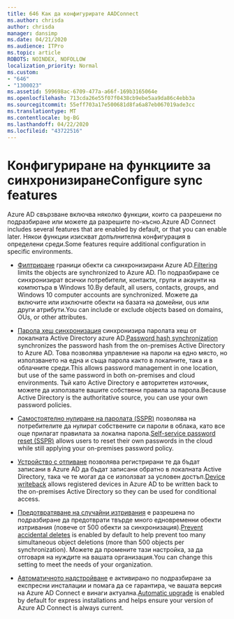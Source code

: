 ```yaml
---
title: 646 Как да конфигурирате AADConnect
ms.author: chrisda
author: chrisda
manager: dansimp
ms.date: 04/21/2020
ms.audience: ITPro
ms.topic: article
ROBOTS: NOINDEX, NOFOLLOW
localization_priority: Normal
ms.custom:
- "646"
- "1300023"
ms.assetid: 599698ac-6709-477a-a66f-169b3165064e
ms.openlocfilehash: 713cda26e55f07f0438cb9ebe5aa9da86c4ebb3a
ms.sourcegitcommit: 55eff703a17e500681d8fa6a87eb067019ade3cc
ms.translationtype: MT
ms.contentlocale: bg-BG
ms.lasthandoff: 04/22/2020
ms.locfileid: "43722516"
---
```

# <a name="configure-sync-features"></a><span data-ttu-id="7041d-102">Конфигуриране на функциите за синхронизиране</span><span class="sxs-lookup"><span data-stu-id="7041d-102">Configure sync features</span></span>

<span data-ttu-id="7041d-103">Azure AD свързване включва няколко функции, които са разрешени по подразбиране или можете да разрешите по-късно.</span><span class="sxs-lookup"><span data-stu-id="7041d-103">Azure AD Connect includes several features that are enabled by default, or that you can enable later.</span></span> <span data-ttu-id="7041d-104">Някои функции изискват допълнителна конфигурация в определени среди.</span><span class="sxs-lookup"><span data-stu-id="7041d-104">Some features require additional configuration in specific environments.</span></span>

- <span data-ttu-id="7041d-105">[Филтриране](https://docs.microsoft.com/azure/active-directory/connect/active-directory-aadconnectsync-configure-filtering) граници обекти са синхронизирани Azure AD.</span><span class="sxs-lookup"><span data-stu-id="7041d-105">[Filtering](https://docs.microsoft.com/azure/active-directory/connect/active-directory-aadconnectsync-configure-filtering) limits the objects are synchronized to Azure AD.</span></span> <span data-ttu-id="7041d-106">По подразбиране се синхронизират всички потребители, контакти, групи и акаунти на компютъра в Windows 10.</span><span class="sxs-lookup"><span data-stu-id="7041d-106">By default, all users, contacts, groups, and Windows 10 computer accounts are synchronized.</span></span> <span data-ttu-id="7041d-107">Можете да включите или изключите обекти на базата на домейни, ous или други атрибути.</span><span class="sxs-lookup"><span data-stu-id="7041d-107">You can include or exclude objects based on domains, OUs, or other attributes.</span></span>

- <span data-ttu-id="7041d-108">[Парола хеш синхронизация](https://docs.microsoft.com/azure/active-directory/connect/active-directory-aadconnectsync-implement-password-hash-synchronization) синхронизира паролата хеш от локалната Active Directory azure AD.</span><span class="sxs-lookup"><span data-stu-id="7041d-108">[Password hash synchronization](https://docs.microsoft.com/azure/active-directory/connect/active-directory-aadconnectsync-implement-password-hash-synchronization) synchronizes the password hash from the on-premises Active Directory to Azure AD.</span></span> <span data-ttu-id="7041d-109">Това позволява управление на пароли на едно място, но използването на една и съща парола както в локалните, така и в облачните среди.</span><span class="sxs-lookup"><span data-stu-id="7041d-109">This allows password management in one location, but use of the same password in both on-premises and cloud environments.</span></span> <span data-ttu-id="7041d-110">Тъй като Active Directory е авторитетен източник, можете да използвате вашите собствени правила за парола.</span><span class="sxs-lookup"><span data-stu-id="7041d-110">Because Active Directory is the authoritative source, you can use your own password policies.</span></span>

- <span data-ttu-id="7041d-111">[Самостоятелно нулиране на паролата (SSPR)](https://docs.microsoft.com/azure/active-directory/authentication/quickstart-sspr) позволява на потребителите да нулират собствените си пароли в облака, като все още прилагат правилата за локална парола.</span><span class="sxs-lookup"><span data-stu-id="7041d-111">[Self-service password reset (SSPR)](https://docs.microsoft.com/azure/active-directory/authentication/quickstart-sspr) allows users to reset their own passwords in the cloud while still applying your on-premises password policy.</span></span>

- <span data-ttu-id="7041d-112">[Устройство с отпиване](https://docs.microsoft.com/azure/active-directory/connect/active-directory-aadconnect-feature-device-writeback) позволява регистрирани те да бъдат записани в Azure AD да бъдат записани обратно в локалната Active Directory, така че те могат да се използват за условен достъп.</span><span class="sxs-lookup"><span data-stu-id="7041d-112">[Device writeback](https://docs.microsoft.com/azure/active-directory/connect/active-directory-aadconnect-feature-device-writeback) allows registered devices in Azure AD to be written back to the on-premises Active Directory so they can be used for conditional access.</span></span>

- <span data-ttu-id="7041d-113">[Предотвратяване на случайни изтривания](https://docs.microsoft.com/azure/active-directory/connect/active-directory-aadconnectsync-feature-prevent-accidental-deletes) е разрешена по подразбиране да предотврати твърде много едновременни обекти изтривания (повече от 500 обекти за синхронизация).</span><span class="sxs-lookup"><span data-stu-id="7041d-113">[Prevent accidental deletes](https://docs.microsoft.com/azure/active-directory/connect/active-directory-aadconnectsync-feature-prevent-accidental-deletes) is enabled by default to help prevent too many simultaneous object deletions (more than 500 objects per synchronization).</span></span> <span data-ttu-id="7041d-114">Можете да промените тази настройка, за да отговаря на нуждите на вашата организация.</span><span class="sxs-lookup"><span data-stu-id="7041d-114">You can change this setting to meet the needs of your organization.</span></span>

- <span data-ttu-id="7041d-115">[Автоматичното надстройване](https://docs.microsoft.com/azure/active-directory/connect/active-directory-aadconnect-feature-automatic-upgrade) е активирано по подразбиране за експресни инсталации и помага да се гарантира, че вашата версия на Azure AD Connect е винаги актуална.</span><span class="sxs-lookup"><span data-stu-id="7041d-115">[Automatic upgrade](https://docs.microsoft.com/azure/active-directory/connect/active-directory-aadconnect-feature-automatic-upgrade) is enabled by default for express installations and helps ensure your version of Azure AD Connect is always current.</span></span>
